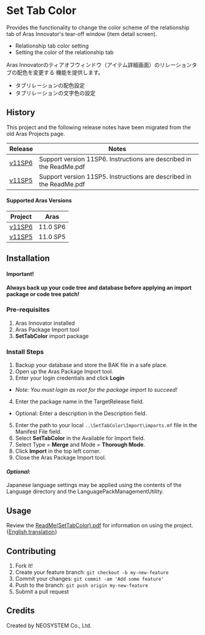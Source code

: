 # Set Tab Color

Provides the functionality to change the color scheme of the relationship tab of Aras Innovator's tear-off window (item detail screen).
* Relationship tab color setting
* Setting the color of the relationship tab

Aras Innovatorのティアオフウィンドウ（アイテム詳細画面）のリレーションタブの配色を変更する 機能を提供します。
* タブリレーションの配色設定
* タブリレーションの文字色の設定

## History

This project and the following release notes have been migrated from the old Aras Projects page.

Release | Notes
--------|--------
[v11SP6](https://github.com/ArasLabs/set-tab-color/releases/tag/v11SP6) | Support version 11SP6. Instructions are described in the ReadMe.pdf
[v11SP5](https://github.com/ArasLabs/set-tab-color/releases/tag/v11SP5) | Support version 11SP5. Instructions are described in the ReadMe.pdf

#### Supported Aras Versions

Project | Aras
--------|------
[v11SP6](https://github.com/ArasLabs/set-tab-color/releases/tag/v11SP6) | 11.0 SP6
[v11SP5](https://github.com/ArasLabs/set-tab-color/releases/tag/v11SP5) | 11.0 SP5

## Installation

#### Important!
**Always back up your code tree and database before applying an import package or code tree patch!**

### Pre-requisites

1. Aras Innovator installed
2. Aras Package Import tool
3. **SetTabColor** import package

### Install Steps

1. Backup your database and store the BAK file in a safe place.
2. Open up the Aras Package Import tool.
3. Enter your login credentials and click **Login**
  * _Note: You must login as root for the package import to succeed!_
4. Enter the package name in the TargetRelease field.
  * Optional: Enter a description in the Description field.
5. Enter the path to your local `..\SetTabColor\Import\imports.mf` file in the Manifest File field.
6. Select **SetTabColor** in the Available for Import field.
7. Select Type = **Merge** and Mode = **Thorough Mode**.
8. Click **Import** in the top left corner.
9. Close the Aras Package Import tool.

#### _Optional:_
Japanese language settings may be applied using the contents of the Language directory and the LanguagePackManagementUtility.

## Usage

Review the [ReadMe(SetTabColor).pdf](./Documentation/ReadMe-SetTabColor.pdf) for information on using the project. {[English translation](./Documentation/ReadMe-SetTabColor-English.docx)}

## Contributing

1. Fork it!
2. Create your feature branch: `git checkout -b my-new-feature`
3. Commit your changes: `git commit -am 'Add some feature'`
4. Push to the branch: `git push origin my-new-feature`
5. Submit a pull request

## Credits

Created by NEOSYSTEM Co., Ltd.
